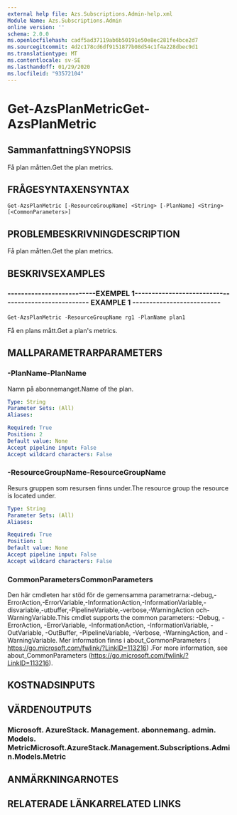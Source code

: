 ```yaml
---
external help file: Azs.Subscriptions.Admin-help.xml
Module Name: Azs.Subscriptions.Admin
online version: ''
schema: 2.0.0
ms.openlocfilehash: cadf5ad37119ab6b50191e50e8ec281fe4bce2d7
ms.sourcegitcommit: 4d2c178cd6df9151877b08d54c1f4a228dbec9d1
ms.translationtype: MT
ms.contentlocale: sv-SE
ms.lasthandoff: 01/29/2020
ms.locfileid: "93572104"
---
```

# <span data-ttu-id="9b2f8-101">Get-AzsPlanMetric</span><span class="sxs-lookup"><span data-stu-id="9b2f8-101">Get-AzsPlanMetric</span></span>

## <span data-ttu-id="9b2f8-102">Sammanfattning</span><span class="sxs-lookup"><span data-stu-id="9b2f8-102">SYNOPSIS</span></span>
<span data-ttu-id="9b2f8-103">Få plan måtten.</span><span class="sxs-lookup"><span data-stu-id="9b2f8-103">Get the plan metrics.</span></span>

## <span data-ttu-id="9b2f8-104">FRÅGESYNTAXEN</span><span class="sxs-lookup"><span data-stu-id="9b2f8-104">SYNTAX</span></span>

```
Get-AzsPlanMetric [-ResourceGroupName] <String> [-PlanName] <String> [<CommonParameters>]
```

## <span data-ttu-id="9b2f8-105">PROBLEMBESKRIVNING</span><span class="sxs-lookup"><span data-stu-id="9b2f8-105">DESCRIPTION</span></span>
<span data-ttu-id="9b2f8-106">Få plan måtten.</span><span class="sxs-lookup"><span data-stu-id="9b2f8-106">Get the plan metrics.</span></span>

## <span data-ttu-id="9b2f8-107">BESKRIVS</span><span class="sxs-lookup"><span data-stu-id="9b2f8-107">EXAMPLES</span></span>

### <span data-ttu-id="9b2f8-108">--------------------------EXEMPEL 1--------------------------</span><span class="sxs-lookup"><span data-stu-id="9b2f8-108">-------------------------- EXAMPLE 1 --------------------------</span></span>
```
Get-AzsPlanMetric -ResourceGroupName rg1 -PlanName plan1
```

<span data-ttu-id="9b2f8-109">Få en plans mått.</span><span class="sxs-lookup"><span data-stu-id="9b2f8-109">Get a plan's metrics.</span></span>

## <span data-ttu-id="9b2f8-110">MALLPARAMETRAR</span><span class="sxs-lookup"><span data-stu-id="9b2f8-110">PARAMETERS</span></span>

### <span data-ttu-id="9b2f8-111">-PlanName</span><span class="sxs-lookup"><span data-stu-id="9b2f8-111">-PlanName</span></span>
<span data-ttu-id="9b2f8-112">Namn på abonnemanget.</span><span class="sxs-lookup"><span data-stu-id="9b2f8-112">Name of the plan.</span></span>

```yaml
Type: String
Parameter Sets: (All)
Aliases: 

Required: True
Position: 2
Default value: None
Accept pipeline input: False
Accept wildcard characters: False
```

### <span data-ttu-id="9b2f8-113">-ResourceGroupName</span><span class="sxs-lookup"><span data-stu-id="9b2f8-113">-ResourceGroupName</span></span>
<span data-ttu-id="9b2f8-114">Resurs gruppen som resursen finns under.</span><span class="sxs-lookup"><span data-stu-id="9b2f8-114">The resource group the resource is located under.</span></span>

```yaml
Type: String
Parameter Sets: (All)
Aliases: 

Required: True
Position: 1
Default value: None
Accept pipeline input: False
Accept wildcard characters: False
```

### <span data-ttu-id="9b2f8-115">CommonParameters</span><span class="sxs-lookup"><span data-stu-id="9b2f8-115">CommonParameters</span></span>
<span data-ttu-id="9b2f8-116">Den här cmdleten har stöd för de gemensamma parametrarna:-debug,-ErrorAction,-ErrorVariable,-InformationAction,-InformationVariable,-disvariable,-utbuffer,-PipelineVariable,-verbose,-WarningAction och-WarningVariable.</span><span class="sxs-lookup"><span data-stu-id="9b2f8-116">This cmdlet supports the common parameters: -Debug, -ErrorAction, -ErrorVariable, -InformationAction, -InformationVariable, -OutVariable, -OutBuffer, -PipelineVariable, -Verbose, -WarningAction, and -WarningVariable.</span></span> <span data-ttu-id="9b2f8-117">Mer information finns i about_CommonParameters ( https://go.microsoft.com/fwlink/?LinkID=113216) .</span><span class="sxs-lookup"><span data-stu-id="9b2f8-117">For more information, see about_CommonParameters (https://go.microsoft.com/fwlink/?LinkID=113216).</span></span>

## <span data-ttu-id="9b2f8-118">KOSTNADS</span><span class="sxs-lookup"><span data-stu-id="9b2f8-118">INPUTS</span></span>

## <span data-ttu-id="9b2f8-119">VÄRDEN</span><span class="sxs-lookup"><span data-stu-id="9b2f8-119">OUTPUTS</span></span>

### <span data-ttu-id="9b2f8-120">Microsoft. AzureStack. Management. abonnemang. admin. Models. Metric</span><span class="sxs-lookup"><span data-stu-id="9b2f8-120">Microsoft.AzureStack.Management.Subscriptions.Admin.Models.Metric</span></span>

## <span data-ttu-id="9b2f8-121">ANMÄRKNINGAR</span><span class="sxs-lookup"><span data-stu-id="9b2f8-121">NOTES</span></span>

## <span data-ttu-id="9b2f8-122">RELATERADE LÄNKAR</span><span class="sxs-lookup"><span data-stu-id="9b2f8-122">RELATED LINKS</span></span>

